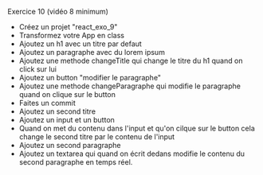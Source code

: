 Exercice 10 (vidéo 8 minimum)
- Créez un projet "react_exo_9"
- Transformez votre App en class
- Ajoutez un h1 avec un titre par defaut
- Ajoutez un paragraphe avec du lorem ipsum
- Ajoutez une methode changeTitle qui change le titre du h1 quand on click sur lui
- Ajoutez un button "modifier le paragraphe"
- Ajoutez une methode changeParagraphe qui modifie le paragraphe quand on clique sur le button
- Faites un commit
- Ajoutez un second titre
- Ajoutez un input et un button
- Quand on met du contenu dans l'input et qu'on cilque sur le button cela change le second titre par le contenu de l'input
- Ajoutez un second paragraphe 
- Ajoutez un textarea qui quand on écrit dedans modifie le contenu du second paragraphe en temps réel.